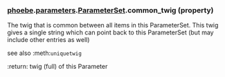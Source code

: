 ### [phoebe](phoebe.md).[parameters](phoebe.parameters.md).[ParameterSet](phoebe.parameters.ParameterSet.md).common_twig (property)




The twig that is common between all items in this ParameterSet.
This twig gives a single string which can point back to this ParameterSet
(but may include other entries as well)

see also :meth:`uniquetwig`

:return: twig (full) of this Parameter

